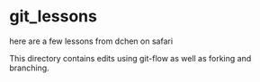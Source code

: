 # git_lessons
here are a few lessons from dchen on safari


This directory contains edits using git-flow as well as forking and branching.
